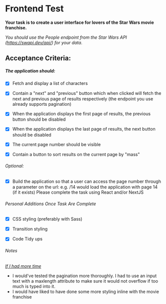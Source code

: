 # Frontend Test

**​Your task is to create a user interface for lovers of the Star Wars movie franchise.**

_You should use the People endpoint from the Star Wars API (https://swapi.dev/api/) for your data._

## Acceptance Criteria: ##

##### The application should: #####

- [x] Fetch and display a list of characters
- [x] Contain a "next" and "previous" button which when clicked will fetch the next and previous page of results respectively (the endpoint you use already supports pagination)
- [x] When the application displays the first page of results, the previous button should be disabled
- [x] When the application displays the last page of results, the next button should be disabled
- [x] The current page number should be visible
- [x] Contain a button to sort results on the current page by "mass"


###### _Optional:_ ######
- [x] Build the application so that a user can access the page number through a parameter on the url: e.g. <domain>/14 would load the application with page 14 (if it exists)
Please complete the task using React and/or NextJS


###### _Personal Additions Once Task Are Complete_ ######
- [x] CSS styling (preferably with Sass)
- [x] Transition styling
- [x] Code Tidy ups


###### _Notes_ ######
<ins>_If I had more time_</ins>
- I would've tested the pagination more thoroughly. I had to use an input text with a maxlength attribute to make sure it would not overflow if too much is typed into it.
- I would have liked to have done some more styling inline with the movie franchise